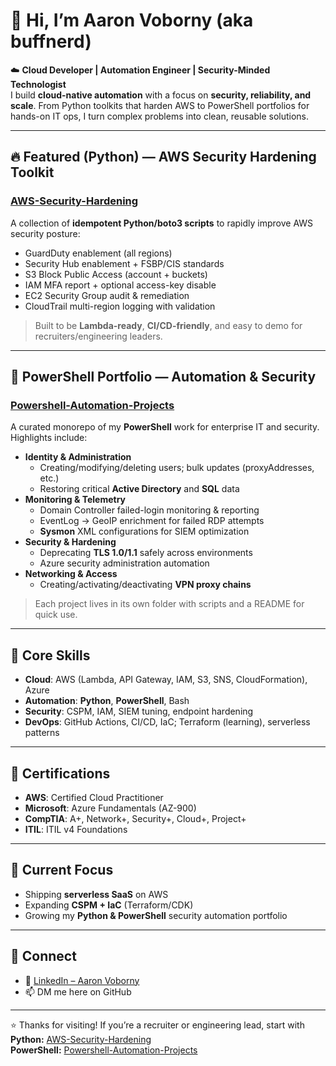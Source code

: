# 👋 Hi, I’m Aaron Voborny (aka **buffnerd**)

☁️ **Cloud Developer | Automation Engineer | Security-Minded Technologist**  
I build **cloud-native automation** with a focus on **security, reliability, and scale**. From Python toolkits that harden AWS to PowerShell portfolios for hands-on IT ops, I turn complex problems into clean, reusable solutions.

---

## 🔥 Featured (Python) — AWS Security Hardening Toolkit
### [AWS-Security-Hardening](https://github.com/buffnerd/AWS-Security-Hardening)
A collection of **idempotent Python/boto3 scripts** to rapidly improve AWS security posture:

- GuardDuty enablement (all regions)
- Security Hub enablement + FSBP/CIS standards
- S3 Block Public Access (account + buckets)
- IAM MFA report + optional access-key disable
- EC2 Security Group audit & remediation
- CloudTrail multi-region logging with validation

> Built to be **Lambda-ready**, **CI/CD-friendly**, and easy to demo for recruiters/engineering leaders.

---

## 🧰 PowerShell Portfolio — Automation & Security
### [Powershell-Automation-Projects](https://github.com/buffnerd/Powershell-Automation-Projects)
A curated monorepo of my **PowerShell** work for enterprise IT and security. Highlights include:

- **Identity & Administration**  
  - Creating/modifying/deleting users; bulk updates (proxyAddresses, etc.)
  - Restoring critical **Active Directory** and **SQL** data
- **Monitoring & Telemetry**  
  - Domain Controller failed-login monitoring & reporting  
  - EventLog → GeoIP enrichment for failed RDP attempts  
  - **Sysmon** XML configurations for SIEM optimization
- **Security & Hardening**  
  - Deprecating **TLS 1.0/1.1** safely across environments  
  - Azure security administration automation
- **Networking & Access**  
  - Creating/activating/deactivating **VPN proxy chains**

> Each project lives in its own folder with scripts and a README for quick use.

---

## 🔧 Core Skills
- **Cloud**: AWS (Lambda, API Gateway, IAM, S3, SNS, CloudFormation), Azure  
- **Automation**: **Python**, **PowerShell**, Bash  
- **Security**: CSPM, IAM, SIEM tuning, endpoint hardening  
- **DevOps**: GitHub Actions, CI/CD, IaC; Terraform (learning), serverless patterns

---

## 📜 Certifications
- **AWS**: Certified Cloud Practitioner  
- **Microsoft**: Azure Fundamentals (AZ-900)  
- **CompTIA**: A+, Network+, Security+, Cloud+, Project+  
- **ITIL**: ITIL v4 Foundations

---

## 🚀 Current Focus
- Shipping **serverless SaaS** on AWS  
- Expanding **CSPM + IaC** (Terraform/CDK)  
- Growing my **Python & PowerShell** security automation portfolio

---

## 🤳 Connect
- 💼 [LinkedIn – Aaron Voborny](https://www.linkedin.com/in/aaronvoborny)
- 📫 DM me here on GitHub

---

⭐ Thanks for visiting! If you’re a recruiter or engineering lead, start with  
**Python:** [AWS-Security-Hardening](https://github.com/buffnerd/AWS-Security-Hardening)  
**PowerShell:** [Powershell-Automation-Projects](https://github.com/buffnerd/Powershell-Automation-Projects)


<!---
buffnerd/buffnerd is a ✨ special ✨ repository because its `README.md` (this file) appears on your GitHub profile.
You can click the Preview link to take a look at your changes.
--->
